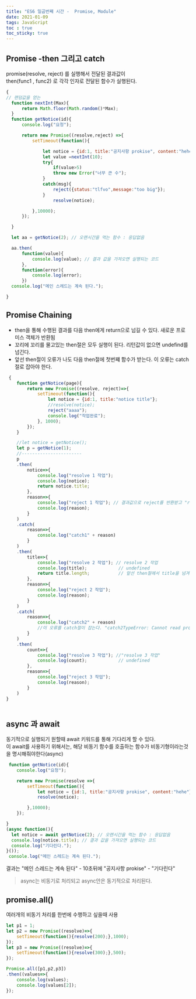 ```yaml
---
title: "ES6 일곱번째 시간 -  Promise, Module"
date: 2021-01-09
tags: JavaScript
toc : true
toc_sticky: true
---
```

## Promise -then 그리고 catch

<p>
 promise(resolve, reject) 를 실행해서 전달된 결과값이<br/>
 then(func1 , func2) 로 각각 인자로 전달된 함수가 실행된다.
 </p>

```js
{
// 랜덤값을 얻는 
  function nextInt(Max){
      return Math.floor(Math.random()*Max);
  }
  function getNotice(id){
      console.log("요청");

      return new Promise((resolve,reject) =>{
          setTimeout(function(){

              let notice = {id:1, title:"공지사항 prokise", content:"hehe"};
              let value =nextInt(10);
              try{
                  if(value>5)
                  throw new Error("너무 큰 수");
              }
              catch(msg){
                  reject({status:"tlfvo",message:"too big"});
              }
                  resolve(notice);

          },10000);
      });

  }

  let aa = getNotice(2); // 오랜시간을 먹는 함수 : 응답없음

  aa.then(
      function(value){
          console.log(value); // 결과 값을 가져오면 실행되는 코드
      },
      function(error){
          console.log(error);
      })
  console.log("메인 스레드는 계속 된다.");

}
```
## Promise Chaining  

* then을 통해 수행된 결과를 다음 then에게 return으로 넘길 수 있다. 새로운 프로미스 객체가 반환됨
* 꼬리에 꼬리를 물고있는 then절은 모두 실행이 된다. 리턴값이 없으면 undefind를 넘긴다.
* 앞선 then절이 오류가 나도 다음 then절에 첫번쨰 함수가 받는다. 이 오류는 catch절로 잡아야 한다.

```js
 {
    function getNotice(page){
        return new Promise((resolve, reject)=>{
            setTimeout(function(){
                let notice = {id:1, title:"notice title"};
                //resolve(notice);
                reject("aaaa");
                console.log("작업완료");
            }, 1000);
        });
    }

    //let notice = getNotice();
    let p = getNotice(1);
    //-----------------------
    p
    .then(
        notice=>{
            console.log("resolve 1 작업");
            console.log(notice);
            return notice.title;
        },
        reason=>{
            console.log("reject 1 작업"); // 결과값으로 reject를 반환받고 "reject 1 작업" 이 실행된다.
            console.log(reason);
        }
    )
    .catch(
        reason=>{
            console.log("catch1" + reason)
        }
    )
    .then(
        title=>{
            console.log("resolve 2 작업"); // resolve 2 작업
            console.log(title);            // undefined
            return title.length;           // 앞선 then절에서 title을 넘겨받지 않아 오류가 난다.
        },
        reason=>{
            console.log("reject 2 작업");
            console.log(reason);
        }
    )
    .catch(
        reason=>{
            console.log("catch2" + reason) 
            //이 오류를 catch절이 잡는다. "catch2TypeError: Cannot read property 'length' of undefined"
        }
    )
    .then(
        count=>{
            console.log("resolve 3 작업"); //"resolve 3 작업"
            console.log(count);            // undefined
        },
        reason=>{
            console.log("reject 3 작업");
            console.log(reason);
        }
    )
}
        
```

## async 과 await

<p>
  동기적으로 실행되기 원할때 await 키워드를 통해 기다리게 할 수 있다.<br />
  이 await를 사용하기 위해서는, 해당 비동기 함수를 호출하는 함수가 비동기형이라는것을 명시해줘야한다(async)
</p>


```js
 function getNotice(id){
    console.log("요청");

    return new Promise(resolve =>{
        setTimeout(function(){
            let notice = {id:1, title:"공지사항 prokise", content:"hehe"};
            resolve(notice);

        },10000);
    });

}
(async function(){
  let notice = await getNotice(2); // 오랜시간을 먹는 함수 : 응답없음
  console.log(notice.title); // 결과 값을 가져오면 실행되는 코드
  console.log("기다린다.");
}()); 
 console.log("메인 스레드는 계속 된다.");
```
결과는 "메인 스레드는 계속 된다" - 10초뒤에 "공지사항 prokise" - "기다린다" <br/>

> async는 비동기로 처리되고 async안은 동기적으로 처리된다.

## promise.all()  
여러개의 비동기 처리를 한번에 수행하고 싶을때 사용<br/>

```js
let p1 = 1;
let p2 = new Promise((resolve)=>{
    setTimeout(function(){resolve(200);},1000);
});
let p3 = new Promise((resolve)=>{
    setTimeout(function(){resolve(300);},500);
});

Promise.all([p1,p2,p3])
.then((values=>{
    console.log(values);
    console.log(values[2]);
});
```
